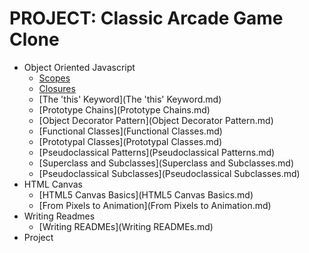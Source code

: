 # PROJECT: Classic Arcade Game Clone

* Object Oriented Javascript
    - [Scopes](Scopes.md)
    - [Closures](Closures.md)
    - [The 'this' Keyword](The 'this' Keyword.md)
    - [Prototype Chains](Prototype Chains.md)
    - [Object Decorator Pattern](Object Decorator Pattern.md)
    - [Functional Classes](Functional Classes.md)
    - [Prototypal Classes](Prototypal Classes.md)
    - [Pseudoclassical Patterns](Pseudoclassical Patterns.md)
    - [Superclass and Subclasses](Superclass and Subclasses.md)
    - [Pseudoclassical Subclasses](Pseudoclassical Subclasses.md)
* HTML Canvas
    - [HTML5 Canvas Basics](HTML5 Canvas Basics.md)
    - [From Pixels to Animation](From Pixels to Animation.md)
* Writing Readmes
    - [Writing READMEs](Writing READMEs.md)
* Project